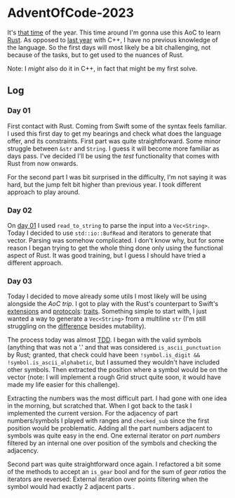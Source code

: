 # AdventOfCode-2023

It's [that time](https://adventofcode.com/2023) of the year. This time around I'm gonna use this AoC to learn [Rust](https://www.rust-lang.org/). 
As opposed to [last year](https://github.com/jrpinteno/AdventOfCode-2022) with C++, I have no previous knowledge of the language.
So the first days will most likely be a bit challenging, not because of the tasks, but to get used to the nuances of Rust.

Note: I _might_ also do it in C++, in fact that might be my first solve.

## Log
### Day 01
First contact with Rust. Coming from Swift some of the syntax feels familiar. I used this first day to get my bearings
and check what does the language offer, and its constraints. First part was quite straightforward. Some minor struggle 
between `&str` and `String`. I guess it will become more familiar as days pass. I've decided I'll be
using the _test_ functionality that comes with Rust from now onwards.

For the second part I was bit surprised in the difficulty, I'm not saying it was hard, but the jump felt bit higher than
previous year. I took different approach to play around.

### Day 02
On [day 01](###-day-01) I used `read_to_string` to parse the input into a `Vec<String>`. Today I decided to use `std::io::BufRead`
and iterators to generate that vector. Parsing was somehow complicated. I don't know why, but for some reason I began trying
to get the whole thing done only using the functional aspect of Rust. It was good training, but I guess I should have tried
a different approach.

### Day 03
Today I decided to move already some utils I most likely will be using alongside the _AoC trip_. I got to play with the
Rust's counterpart to Swift's [extensions](https://docs.swift.org/swift-book/documentation/the-swift-programming-language/extensions/) and [protocols](https://docs.swift.org/swift-book/documentation/the-swift-programming-language/protocols/): [traits](https://doc.rust-lang.org/book/ch10-02-traits.html). Something simple to start with, I just wanted a way to generate a `Vec<String>` from
a multiline `str` (I'm still struggling on the [difference](https://rustjobs.dev/blog/difference-between-string-and-str-in-rust) besides mutability).

The process today was almost [TDD](https://en.wikipedia.org/wiki/Test-driven_development). I began with the valid symbols (anything that was not a '.' and 
that was considered `is_ascii_punctuation` by Rust; granted, that check could have been `!symbol.is_digit && !symbol.is_ascii_alphabetic`, but I assumed 
they wouldn't have included other symbols. Then extracted the position where a symbol would be on the vector (note: I will implement a rough Grid struct quite 
soon, it would have made my life easier for this challenge).

Extracting the numbers was the most difficult part. I had gone with one idea in the morning, but scratched that. When I got back to the task I implemented the current version.
For the adjacency of part numbers/symbols I played with ranges and `checked_sub` since the first position would be problematic.
Adding all the part numbers adjacent to symbols was quite easy in the end. One external iterator on _part numbers_ filtered by an internal one over position of the symbols 
and checking the adjacency.

Second part was quite straightforward once again. I refactored a bit some of the methods to accept an `is_gear` bool and for the sum of _gear ratios_ the iterators are reversed:
External iteration over points filtering when the symbol would had exactly 2 adjacent parts .
